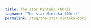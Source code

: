 ```yaml
---
title: The star Mintaka (δOri)
tagname: "The star Mintaka (δOri)"
permalink: /tag/the-star-mintaka-δori
---
```

